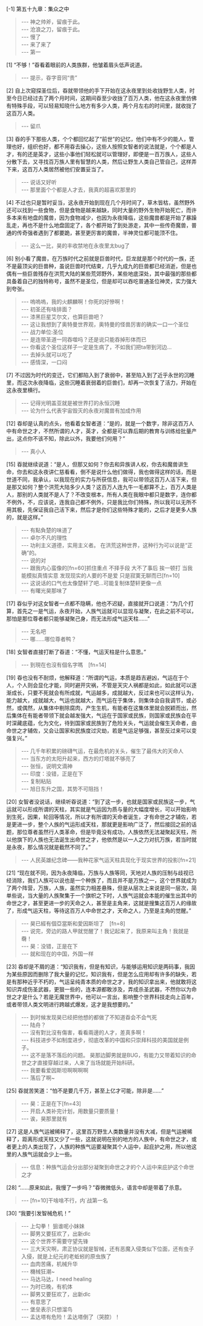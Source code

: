 
[-1] 第五十九章：集众之中
>--- 神之帅斧，留痕于此。<br>
>--- 沧浪之刀，留痕于此。<br>
>--- 慢了<br>
>--- 来了来了<br>
>--- 第一<br>

[1] “不够！”昋看着眼前的人类族群，他皱着眉头低声说道。
>--- 提示，昋字音同“贵”<br>

[2] 自上次窥探圣位后，昋就带领他的手下开始在这永夜里到处收拢野生人类，时至今日已经过去了两个月时间，这期间昋至少收拢了百万人类，他在这永夜里仿佛有特殊手段，可以轻易知晓什么地方有多少人类，两个月左右的时间里，就收拢了这百万人类。
>--- 留爪<br>

[3] 昋的手下那些人类，个个都回忆起了“前世”的记忆，他们中有不少的能人，管理也好，组织也好，都不用昋去操心，这些人按照女智者的说法就是，个个都是人才，有的还是英才，这些小事他们轻松就可以管理好，即便是一百万族人，这些人分散下去，又寻找百万族人里有智慧的人类，然后让野生人类自己管自己，这样弄下来，这百万人类居然被他们安置妥当了。
>--- 说话又好听<br>
>--- 那里面个个都是人才去，我真的超喜欢那里的<br>

[4] 不过也只是暂时妥当，这永夜开始到现在几个月时间了，草木皆枯，虽然野外还可以找到一些食物，但是食物是越来越缺，同时大量的野外生物开始死亡，而许多本来有地盘的魔兽，因为食物减少，也因为永夜降临，这些魔兽都是开始了暴躁乱走，再也不是什么地盘固定了，各个都开始了到处游走，其中一些传奇魔兽，普通的传奇强者遇到了都要跪，甚至更厉害的魔兽，半神灵位都可能顶不住。
>--- 这么一比，昊的丰收禁地在永夜里太bug了<br>

[6] 别小看了魔兽，在万族时代之前就是巨兽时代，巨龙就是那个时代的一族，还不是最顶尖的巨兽种，虽说巨兽时代结束，几乎九成九的巨兽都已经消逝，但是也偶有一些巨兽残存在洪荒大陆的某些荒郊野外，某些地底深处，其中最强的那些都具备着自己的独特称号，虽然不是圣位，但是却可以吞吃普通圣位神灵，实力强大到夸张。
>--- 嗚嗚嗚，我的火麒麟啊！你死的好慘啊！<br>
>--- 初圣还有啥排面？<br>
>--- 漆黑巨星艾尔文，也算巨兽吧？<br>
>--- 这让我想到了奥特曼世界观，奥特曼的怪兽厉害的确实一口一个圣位<br>
>--- 战力单位:圣位<br>
>--- 是连带圣道一同吞噬吗？还是说只能吞掉形体而已<br>
>--- 你看这个圣位这样子一定是生病了，不如我们把ta带到河边...<br>
>--- 去掉头就可以吃了<br>
>--- 感情深，一口闷<br>

[7] 不过因为时代的变迁，它们都陷入到了衰弱中，甚至陷入到了近乎永世的沉睡里，而这次永夜降临，这些沉睡着衰弱着的巨兽们，却再一次恢复了活力，开始在这永夜里横行。
>--- 记得光明盖亚就是被世界打的永恒沉睡<br>
>--- 论为什么代表宇宙毁灭的永夜对魔兽有加成作用<br>

[12] 昋却是认真的点头，他看着女智者道：“是的，就是一个数字，除非这百万人中有命世之才，不然所谓的人才，英才，全都是可以靠后期的教育与训练给批量产出，这点你不该不知，除此以外，我要他们何用？”
>--- 真小人<br>

[15] 昋就继续说道：“是人，但那又如何？你去和异族讲人权，你去和魔兽讲生命，你去和这永夜讲仁慈看看，倒不是说什么他们做得，我也做得这样的话，而是世道不同，我承认，以我现在的实力与所获信息，我可以带领这百万人活下来，但是那又如何？整个洪荒大陆多少人类？这百万人连九牛一毛都算不上，百万人类是人，那别的人类就不是人了？不改变根本，所有人类在我眼中都只是数字，连你都不例外，不，应该说，连我自己都不例外，只是我比你们特殊，所以我可以无所不用其极，先保证我自己活下来，然后才是你们这些特殊才能的，之后才是更多人族的，就是这样。”
>--- 有點負楚的味道了<br>
>--- 卓尔不凡的理性<br>
>--- 功利主义道德，实用主义者。
在洪荒这种世界，这种行为可以说是“正确”的。<br>
>--- 说的对<br>
>--- 跟我内心蛮像的[fn=60]抓住重点 不择手段 大不了事后 挨一顿打 
当我能模拟真情实意 发现现实的人要的不是爱 只是寂寞无聊而已[fn=10]<br>
>--- 这说话的口气也太像楚轩了吧…可能复制体楚轩更像一点<br>
>--- 有曙光昊那味了<br>

[17] 昋似乎对这女智者一点都不隐瞒，他也不迟疑，直接就开口说道：“为几个打算，首先之一是气运，永夜开始，人族气运就可以显现与凝聚，在此之前不可以，那怕是那位尊者都只能够凝聚己身，而无法形成气运天柱……”
>--- 无名吧<br>
>--- 哪……哪位尊者鸭？<br>

[18] 女智者直接打断了昋道：“不懂，气运天柱是什么意思。”
>--- 到現在也沒有個名字嗎　[fn=14]<br>

[19] 昋也没有不耐烦，他解释道：“所谓的气运，本质是趋吉避凶，气运在于个人，个人则会显化才能，同时避开灾祸，不管是天灾人祸都是如此，如此就可以逐渐成长，只要不死就会有所成就，气运越多，成就越大，反过来也可以这样认为，能力越大，成就越大，气运也就越大，而气运在于集体，则集体会自我调节，或必然，或偶然，从集体中剔除腐肉，产生生机，有能者在这集体里就会脱颖而出，然后集体在有能者带领下就会越发强大，气运在于国家或民族，则国家或民族会在平时深藏底蕴，化为文化，待到国家或民族到了危险关头，气运就会催生天命者，由命世之才辅佐，又会让国家和民族度过灾劫，若是气运足够强，甚至反过来可以变强复兴。”
>--- 几千年积累的磅礴气运，在最危机的关头，催生了最伟大的天命人<br>
>--- 当东方的太阳升起来，西方的灯塔就不够亮了<br>
>--- 张恒，说明文滴神<br>
>--- 印度：没错，正是在下<br>
>--- 复制粘贴<br>
>--- 旭日东升之国，其势不可阻挡！<br>

[20] 女智者没说话，继续听昋说道：“到了这一步，也就是国家或民族这一步，气运就可以形成所谓的天柱，其实就是气运因为质与量的大幅度增长，可以开始影响到生死，因果，轮回等情况，所以才有所谓的天命者诞生，才有命世之才辅佐，若是更进一步，整个人族的气运形成天柱，那就更是影响广泛了，然后接回之前的话题，那位尊者虽然行人类革命，但是毕竟没有成功，人族依然无法凝聚起天柱，所以他旗下的人族也无法诞生出命世之才，他依然是以一人之力对抗万族，若当时就是永夜，那么情况就是截然不同了。”
>--- 人民英雄纪念碑——我种花家气运天柱具现化于现实世界的投影[fn=21]<br>

[21] “现在就不同，因为永夜降临，万族与人族等同，天地对人族的压制与歧视已经消除，我们人族可以说也是一个种族了，而且并不是万族之一，这个世界就成为了两个阵营，万族，人族，虽然实力相差悬殊，但是从层次上来说是同一层次，简单些说，当大量的人族聚集于一个旗帜之下时，人族气运就会本能的催生出其中的命世之才，甚至更进一步的天命之人，甚至是主角来，这就是搜集这百万人的缘故了，形成气运天柱，等待这百万人中命世之才，天命之人，乃至是主角的觉醒。”
>--- 昊已經有個亞當斯和愛因斯坦了　[fn=8]<br>
>--- 说完，旁边的路人甲就觉醒了！我记起来了，我原来叫主角！我就是奣！<br>
>--- 昊：没错，正是在下<br>
>--- 就和现在的中国，外国一样<br>

[23] 昋却是不屑的道：“知识我有，但是有知识，与能够运用知识是两码事，我因为某些原因而删除了我大量的记忆，知识我有，但是怎么应用却有许多的缺失，若是有那种近乎不朽的，气运呈纯青本质的命世之才，我的知识拿出来，他就敢将这知识弄成伤圣武器，更狠一些的，连本源都敢涉及，弄成杀圣武器，不然你以为命世之才是什么？若是无魔世界中，他可以一言出，影响整个世界科技走向上百年，或者带领人类文明进行跨越式爆发，这才是我想要的。”
>--- 到时候发现昊已经把他想的都做了不知道昋会不会气死<br>
>--- 陆舟？<br>
>--- 沒有對比沒有傷害，看看兩邊的人才，差真多啊！<br>
>--- 科技进步不如制度进步，彻底改革的中国和只崇拜科技的美国就是例子。<br>
>--- 这不是落不落后的问题。
昊那边脚男就是BUG，有能力又带着知识的命世之才直接穿越过来，人来了当场就能开始科研。<br>
>--- 我要看爱因斯坦啊啊啊啊<br>
>--- 落后了啊~<br>

[25] 昋就苦笑道：“怕不是要几千万，甚至上亿才可能，除非是……”
>--- 昊：正是在下[fn=43]<br>
>--- 开启人类补完计划，用数量只要质量！<br>
>--- 诶，昊那里就有<br>

[27] 这是人族气运被稀释了，这里百万野生人类数量并没有大减，但是气运被稀释了，距离形成天柱又少了一些，这就说明在别的地方的人族中，有命世之才，或者更上的人类出现了，人族的种族气运要凝聚其个人运中，起庇护之用，所以他这里的人族气运就会少上一些。
>--- 信息：种族气运会分出部分凝聚到命世之才的个人运中来庇护这个命世之才<br>

[28] “……原来如此，我慢了一步吗？”昋微微低头，语言中却是带着了杀意。
>--- [fn=10]干啥啥不行，内`战第一名<br>

[30] “我要引发智械危机！”
>--- 上勾拳！
狙谁呢小妹妹<br>
>--- 脚男又要狂欢了，出新dlc<br>
>--- 这个世界不需要守望先锋<br>
>--- 三大天灾啊，肃正协议就是智械，还有恶魔入侵类似下位面，还有虫子入侵，就是上纪元的老蚯蚓的原虫族了<br>
>--- 血肉苦痛，机械升华<br>
>--- 機械狂潮~<br>
>--- 马达马达，I need healing<br>
>--- 为时已晚，有机体<br>
>--- 脚男又要狂欢了，出新dlc<br>
>--- 有意思了<br>
>--- 堡垒表示只想溜鸟<br>
>--- 孟达塔有危险！孟达塔倒了（哭腔）！<br>
